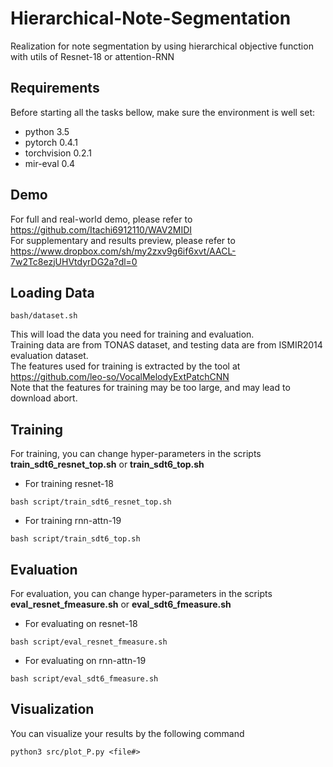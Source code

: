 # Hierarchical-Note-Segmentation
Realization for note segmentation by using hierarchical objective function with utils of Resnet-18 or attention-RNN

## Requirements
Before starting all the tasks bellow, make sure the environment is well set:   
- python 3.5
- pytorch 0.4.1
- torchvision 0.2.1
- mir-eval 0.4

## Demo
For full and real-world demo, please refer to https://github.com/Itachi6912110/WAV2MIDI   
For supplementary and results preview, please refer to https://www.dropbox.com/sh/my2zxv9g6if6xvt/AACL-7w2Tc8ezjUHVtdyrDG2a?dl=0

## Loading Data
```
bash/dataset.sh
```
This will load the data you need for training and evaluation.   
Training data are from TONAS dataset, and testing data are from ISMIR2014 evaluation dataset.   
The features used for training is extracted by the tool at https://github.com/leo-so/VocalMelodyExtPatchCNN   
Note that the features for training may be too large, and may lead to download abort.

## Training
For training, you can change hyper-parameters in the scripts **train_sdt6_resnet_top.sh** or **train_sdt6_top.sh**
- For training resnet-18
```
bash script/train_sdt6_resnet_top.sh
```
- For training rnn-attn-19
```
bash script/train_sdt6_top.sh
```

## Evaluation
For evaluation, you can change hyper-parameters in the scripts **eval_resnet_fmeasure.sh** or **eval_sdt6_fmeasure.sh**
- For evaluating on resnet-18
```
bash script/eval_resnet_fmeasure.sh
```
- For evaluating on rnn-attn-19
```
bash script/eval_sdt6_fmeasure.sh
```

## Visualization
You can visualize your results by the following command
```
python3 src/plot_P.py <file#>
```
